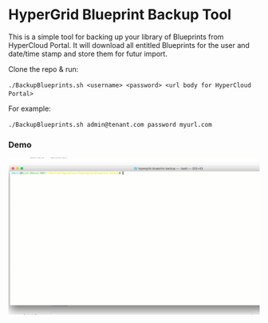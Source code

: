 # HyperGrid Blueprint Backup Tool

This is a simple tool for backing up your library of Blueprints from HyperCloud Portal. It will download all entitled Blueprints for the user and date/time stamp and store them for futur import.

Clone the repo & run:

`./BackupBlueprints.sh <username> <password> <url body for HyperCloud Portal>`
  
For example:

`./BackupBlueprints.sh admin@tenant.com password myurl.com`

### Demo

![alt text](https://raw.githubusercontent.com/mascij/hypergrid-blueprint-backup/master/Blueprintbackup.gif)
